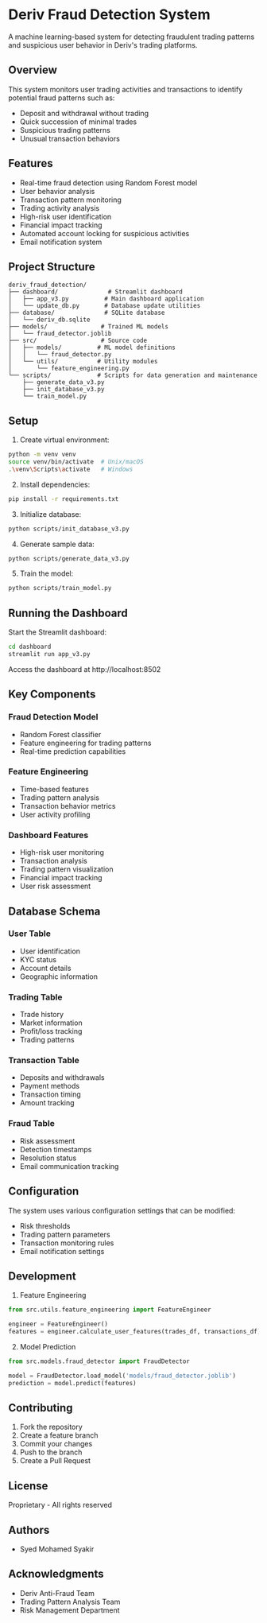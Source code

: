 # Deriv Fraud Detection System

A machine learning-based system for detecting fraudulent trading patterns and suspicious user behavior in Deriv's trading platforms.

## Overview

This system monitors user trading activities and transactions to identify potential fraud patterns such as:
- Deposit and withdrawal without trading
- Quick succession of minimal trades
- Suspicious trading patterns
- Unusual transaction behaviors

## Features

- Real-time fraud detection using Random Forest model
- User behavior analysis
- Transaction pattern monitoring
- Trading activity analysis
- High-risk user identification
- Financial impact tracking
- Automated account locking for suspicious activities
- Email notification system

## Project Structure

```
deriv_fraud_detection/
├── dashboard/              # Streamlit dashboard
│   ├── app_v3.py          # Main dashboard application
│   └── update_db.py       # Database update utilities
├── database/              # SQLite database
│   └── deriv_db.sqlite    
├── models/               # Trained ML models
│   └── fraud_detector.joblib
├── src/                  # Source code
│   ├── models/          # ML model definitions
│   │   └── fraud_detector.py
│   └── utils/           # Utility modules
│       └── feature_engineering.py
└── scripts/             # Scripts for data generation and maintenance
    ├── generate_data_v3.py
    ├── init_database_v3.py
    └── train_model.py
```

## Setup

1. Create virtual environment:
```bash
python -m venv venv
source venv/bin/activate  # Unix/macOS
.\venv\Scripts\activate   # Windows
```

2. Install dependencies:
```bash
pip install -r requirements.txt
```

3. Initialize database:
```bash
python scripts/init_database_v3.py
```

4. Generate sample data:
```bash
python scripts/generate_data_v3.py
```

5. Train the model:
```bash
python scripts/train_model.py
```

## Running the Dashboard

Start the Streamlit dashboard:
```bash
cd dashboard
streamlit run app_v3.py
```

Access the dashboard at http://localhost:8502

## Key Components

### Fraud Detection Model
- Random Forest classifier
- Feature engineering for trading patterns
- Real-time prediction capabilities

### Feature Engineering
- Time-based features
- Trading pattern analysis
- Transaction behavior metrics
- User activity profiling

### Dashboard Features
- High-risk user monitoring
- Transaction analysis
- Trading pattern visualization
- Financial impact tracking
- User risk assessment

## Database Schema

### User Table
- User identification
- KYC status
- Account details
- Geographic information

### Trading Table
- Trade history
- Market information
- Profit/loss tracking
- Trading patterns

### Transaction Table
- Deposits and withdrawals
- Payment methods
- Transaction timing
- Amount tracking

### Fraud Table
- Risk assessment
- Detection timestamps
- Resolution status
- Email communication tracking

## Configuration

The system uses various configuration settings that can be modified:
- Risk thresholds
- Trading pattern parameters
- Transaction monitoring rules
- Email notification settings

## Development

1. Feature Engineering
```python
from src.utils.feature_engineering import FeatureEngineer

engineer = FeatureEngineer()
features = engineer.calculate_user_features(trades_df, transactions_df)
```

2. Model Prediction
```python
from src.models.fraud_detector import FraudDetector

model = FraudDetector.load_model('models/fraud_detector.joblib')
prediction = model.predict(features)
```

## Contributing

1. Fork the repository
2. Create a feature branch
3. Commit your changes
4. Push to the branch
5. Create a Pull Request

## License

Proprietary - All rights reserved

## Authors

- Syed Mohamed Syakir

## Acknowledgments

- Deriv Anti-Fraud Team
- Trading Pattern Analysis Team
- Risk Management Department
